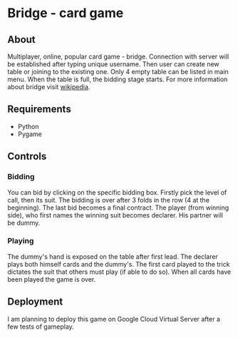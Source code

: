 # Bridge - card game

## About 
Multiplayer, online, popular card game - bridge. Connection with server will be established after typing unique username.
Then user can create new table or joining to the existing one. Only 4 empty table can be listed in main menu. When the
table is full, the bidding stage starts. For more information about bridge visit [wikipedia](https://en.wikipedia.org/wiki/Contract_bridge).

## Requirements
- Python
- Pygame

## Controls
### Bidding
You can bid by clicking on the specific bidding box. Firstly pick the level of call, then its suit.
The bidding is over after 3 folds in the row (4 at the beginning). The last bid becomes a final contract.
The player (from winning side), who first names the winning suit becomes declarer. His partner will be dummy.

### Playing
The dummy's hand is exposed on the table after first lead. The declarer plays both himself cards and the dummy's.
The first card played to the trick dictates the suit that others must play (if able to do so). When all cards have been played
the game is over.

## Deployment
I am planning to deploy this game on Google Cloud Virtual Server after a few tests of gameplay.